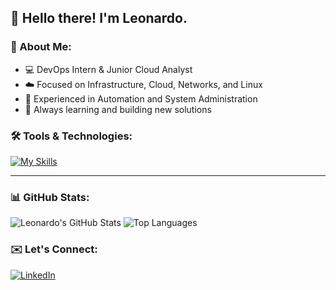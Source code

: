 ## 👋 Hello there! I'm Leonardo.

### 🚀 About Me:
- 💻 DevOps Intern & Junior Cloud Analyst  
- ☁️ Focused on Infrastructure, Cloud, Networks, and Linux  
- 🔧 Experienced in Automation and System Administration  
- 🎯 Always learning and building new solutions  

### 🛠️ Tools & Technologies:
[![My Skills](https://skillicons.dev/icons?i=react,nodejs,python,mysql,git,kubernetes,docker,linux,aws,bash&perline=5)](https://skillicons.dev) 
<br>
<hr />

### 📊 GitHub Stats:
![Leonardo's GitHub Stats](https://github-readme-stats.vercel.app/api?username=leoo-tech&show_icons=true&theme=radical)
![Top Languages](https://github-readme-stats.vercel.app/api/top-langs/?username=leoo-tech&layout=compact&theme=radical)

### ✉️ Let's Connect:
[![LinkedIn](https://img.shields.io/badge/LinkedIn-0077B5?style=flat&logo=linkedin&logoColor=white)](https://linkedin.com/in/leonardo-costa-dev97)
